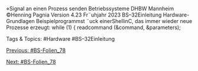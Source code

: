 ⋄Signal an einen Prozess senden
Betriebssysteme DHBW Mannheim ©Henning Pagnia Version 4.23 Fr¨uhjahr 2023 BS–32Einleitung Hardware-Grundlagen
Beispielprogrammst ¨uck einerShellinC, das immer wieder neue Prozesse erzeugt:
while (1) {
readcommand (&command, &parameters);

   Tags & Topics:
   #Hardware
   #BS–32Einleitung

[Previous: #BS-Folien_78](BS-Folien_78.md)

[Next: #BS-Folien_78](BS-Folien_78.md)